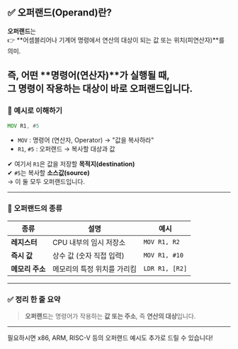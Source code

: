 ## ✅ 오퍼랜드(Operand)란?
**오퍼랜드**는  
👉 **어셈블리어나 기계어 명령에서 연산의 대상이 되는 값 또는 위치(피연산자)**를 의미.

즉, 어떤 **명령어(연산자)**가 실행될 때,  
**그 명령이 작용하는 대상**이 바로 오퍼랜드입니다.
---

### 🔹 예시로 이해하기
```asm
MOV R1, #5
```

- `MOV` : 명령어 (연산자, Operator) → "값을 복사하라"
- `R1`, `#5` : 오퍼랜드 → 복사할 대상과 값

✔ 여기서 `R1`은 값을 저장할 **목적지(destination)**  
✔ `#5`는 복사할 **소스값(source)**  
→ 이 둘 모두 오퍼랜드입니다.

---

### 🔸 오퍼랜드의 종류

| 종류           | 설명                                      | 예시             |
|----------------|-------------------------------------------|------------------|
| **레지스터**    | CPU 내부의 임시 저장소                    | `MOV R1, R2`     |
| **즉시 값**     | 상수 값 (숫자 직접 입력)                 | `MOV R1, #10`    |
| **메모리 주소** | 메모리의 특정 위치를 가리킴              | `LDR R1, [R2]`   |

---

### ✅ 정리 한 줄 요약

> **오퍼랜드**는 명령어가 작용하는 **값 또는 주소**, 즉 **연산의 대상**입니다.

---

필요하시면 x86, ARM, RISC-V 등의 오퍼랜드 예시도 추가로 드릴 수 있습니다!